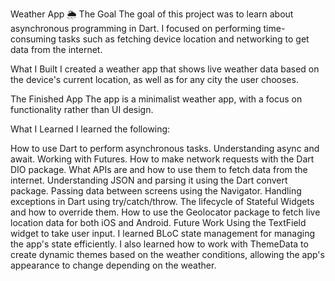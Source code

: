 Weather App 🌦️
The Goal
The goal of this project was to learn about asynchronous programming in Dart. I focused on performing time-consuming tasks such as fetching device location and networking to get data from the internet.

What I Built
I created a weather app that shows live weather data based on the device's current location, as well as for any city the user chooses.

The Finished App
The app is a minimalist weather app, with a focus on functionality rather than UI design.

What I Learned
I learned the following:

How to use Dart to perform asynchronous tasks.
Understanding async and await.
Working with Futures.
How to make network requests with the Dart DIO package.
What APIs are and how to use them to fetch data from the internet.
Understanding JSON and parsing it using the Dart convert package.
Passing data between screens using the Navigator.
Handling exceptions in Dart using try/catch/throw.
The lifecycle of Stateful Widgets and how to override them.
How to use the Geolocator package to fetch live location data for both iOS and Android.  Future Work
Using the TextField widget to take user input.
I learned BLoC state management for managing the app's state efficiently.
I also learned how to work with ThemeData to create dynamic themes based on the weather conditions, allowing the app's appearance to change depending on the weather.
